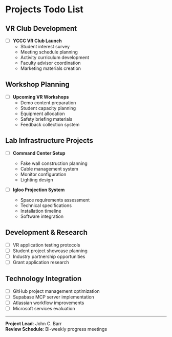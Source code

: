 # Projects Todo List

## VR Club Development
- [ ] **YCCC VR Club Launch**
  - Student interest survey
  - Meeting schedule planning
  - Activity curriculum development
  - Faculty advisor coordination
  - Marketing materials creation

## Workshop Planning
- [ ] **Upcoming VR Workshops**
  - Demo content preparation
  - Student capacity planning
  - Equipment allocation
  - Safety briefing materials
  - Feedback collection system

## Lab Infrastructure Projects
- [ ] **Command Center Setup**
  - Fake wall construction planning
  - Cable management system
  - Monitor configuration
  - Lighting design

- [ ] **Igloo Projection System**
  - Space requirements assessment
  - Technical specifications
  - Installation timeline
  - Software integration

## Development & Research
- [ ] VR application testing protocols
- [ ] Student project showcase planning
- [ ] Industry partnership opportunities
- [ ] Grant application research

## Technology Integration
- [ ] GitHub project management optimization
- [ ] Supabase MCP server implementation
- [ ] Atlassian workflow improvements
- [ ] Microsoft services evaluation

---

**Project Lead**: John C. Barr  
**Review Schedule**: Bi-weekly progress meetings